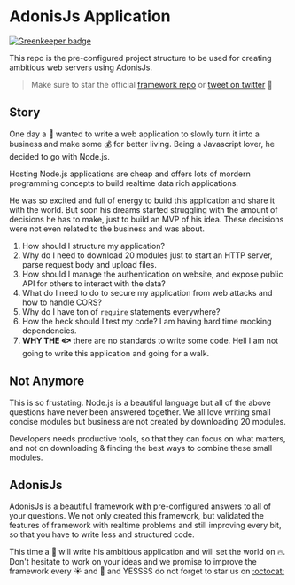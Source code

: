 # AdonisJs Application

[![Greenkeeper badge](https://badges.greenkeeper.io/zanjs/AdonisJs-app-demo.svg)](https://greenkeeper.io/)

This repo is the pre-configured project structure to be used for creating ambitious web servers using AdonisJs.

> Make sure to star the official [framework repo](https://github.com/adonisjs/adonis-framework) or [tweet on twitter](https://twitter.com/intent/tweet?url=http://adonisjs.com&text=I%20am%20using%20AdonisJs,%20a%20practical%20MVC%20framework%20for%20nodejs&hashtags=nodejs,adonisframework) :wave:

## Story

One day a :boy: wanted to write a web application to slowly turn it into a business and make some :moneybag: for better living. Being a Javascript lover, he decided to go with Node.js. 

Hosting Node.js applications are cheap and offers lots of mordern programming concepts to build realtime data rich applications.

He was so excited and full of energy to build this application and share it with the world. But soon his dreams started struggling with the amount of decisions he has to make, just to build an MVP of his idea. These decisions were not even related to the business and was about.

1. How should I structure my application?
2. Why do I need to download 20 modules just to start an HTTP server, parse request body and upload files.
3. How should I manage the authentication on website, and expose public API for others to interact with the data?
4. What do I need to do to secure my application from web attacks and how to handle CORS?
5. Why do I have ton of `require` statements everywhere?
6. How the heck should I test my code? I am having hard time mocking dependencies.
7. **WHY THE :fish:** there are no standards to write some code. Hell I am not going to write this application and going for a walk.


## Not Anymore

This is so frustating. Node.js is a beautiful language but all of the above questions have never been answered together. We all love writing small concise modules but business are not created by downloading 20 modules.

Developers needs productive tools, so that they can focus on what matters, and not on downloading & finding the best ways to combine these small modules. 

## AdonisJs

AdonisJs is a beautiful framework with pre-configured answers to all of your questions. We not only created this framework, but validated the features of framework with realtime problems and still improving every bit, so that you have to write less and structured code.

This time a :boy: will write his ambitious application and will set the world on :fire:. Don't hesitate to work on your ideas and we promise to improve the framework every :sunny: and :first_quarter_moon_with_face: and YESSSS do not forget to star us on [:octocat:](https://github.com/adonisjs/adonis-framework)

